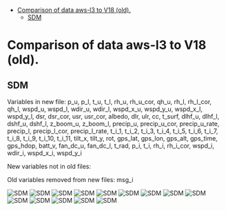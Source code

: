* [Comparison of data aws-l3 to V18 (old).](#s1)
  * [SDM](#s1-1)
# <a id='s1' />Comparison of data aws-l3 to V18 (old).
## <a id='s1-1' />SDM
Variables in new file:
p_u, p_l, t_u, t_l, rh_u, rh_u_cor, qh_u, rh_l, rh_l_cor, qh_l, wspd_u, wspd_l, wdir_u, wdir_l, wspd_x_u, wspd_y_u, wspd_x_l, wspd_y_l, dsr, dsr_cor, usr, usr_cor, albedo, dlr, ulr, cc, t_surf, dlhf_u, dlhf_l, dshf_u, dshf_l, z_boom_u, z_boom_l, precip_u, precip_u_cor, precip_u_rate, precip_l, precip_l_cor, precip_l_rate, t_i_1, t_i_2, t_i_3, t_i_4, t_i_5, t_i_6, t_i_7, t_i_8, t_i_9, t_i_10, t_i_11, tilt_x, tilt_y, rot, gps_lat, gps_lon, gps_alt, gps_time, gps_hdop, batt_v, fan_dc_u, fan_dc_l, t_rad, p_i, t_i, rh_i, rh_i_cor, wspd_i, wdir_i, wspd_x_i, wspd_y_i

New variables not in old files:


Old variables removed from new files:
msg_i
 
![SDM](../figures/V18_versus_aws-l3_20240514/SDM_0.png)
![SDM](../figures/V18_versus_aws-l3_20240514/SDM_1.png)
![SDM](../figures/V18_versus_aws-l3_20240514/SDM_2.png)
![SDM](../figures/V18_versus_aws-l3_20240514/SDM_3.png)
![SDM](../figures/V18_versus_aws-l3_20240514/SDM_4.png)
![SDM](../figures/V18_versus_aws-l3_20240514/SDM_5.png)
![SDM](../figures/V18_versus_aws-l3_20240514/SDM_6.png)
![SDM](../figures/V18_versus_aws-l3_20240514/SDM_7.png)
![SDM](../figures/V18_versus_aws-l3_20240514/SDM_8.png)
![SDM](../figures/V18_versus_aws-l3_20240514/SDM_9.png)
![SDM](../figures/V18_versus_aws-l3_20240514/SDM_10.png)
![SDM](../figures/V18_versus_aws-l3_20240514/SDM_11.png)
![SDM](../figures/V18_versus_aws-l3_20240514/SDM_12.png)
![SDM](../figures/V18_versus_aws-l3_20240514/SDM_13.png)
 
